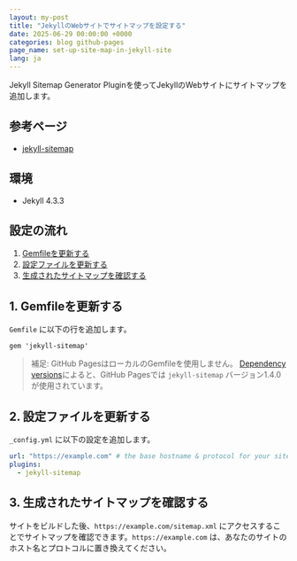 ```yaml
---
layout: my-post
title: "JekyllのWebサイトでサイトマップを設定する"
date: 2025-06-29 00:00:00 +0000
categories: blog github-pages
page_name: set-up-site-map-in-jekyll-site
lang: ja
---
```


Jekyll Sitemap Generator Pluginを使ってJekyllのWebサイトにサイトマップを追加します。

## 参考ページ
- [jekyll-sitemap](https://github.com/jekyll/jekyll-sitemap)

## 環境
- Jekyll 4.3.3

## 設定の流れ
1. [Gemfileを更新する](#1-gemfileを更新する)
2. [設定ファイルを更新する](#2-設定ファイルを更新する)
3. [生成されたサイトマップを確認する](#3-生成されたサイトマップを確認する)

## 1. Gemfileを更新する
`Gemfile` に以下の行を追加します。

```
gem 'jekyll-sitemap'
```

> 補足: GitHub PagesはローカルのGemfileを使用しません。
[Dependency versions](https://pages.github.com/versions/)によると、GitHub Pagesでは `jekyll-sitemap` バージョン1.4.0が使用されています。

## 2. 設定ファイルを更新する
`_config.yml` に以下の設定を追加します。

```yml
url: "https://example.com" # the base hostname & protocol for your site
plugins:
  - jekyll-sitemap
```

## 3. 生成されたサイトマップを確認する
サイトをビルドした後、`https://example.com/sitemap.xml` にアクセスすることでサイトマップを確認できます。`https://example.com` は、あなたのサイトのホスト名とプロトコルに置き換えてください。